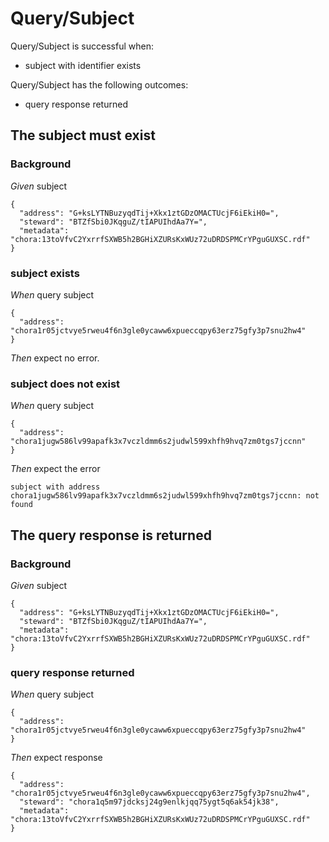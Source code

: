 # Query/Subject

Query/Subject is successful when:
  - subject with identifier exists

  Query/Subject has the following outcomes:
  - query response returned

## The subject must exist

### Background

_Given_ subject

```
{
  "address": "G+ksLYTNBuzyqdTij+Xkx1ztGDzOMACTUcjF6iEkiH0=",
  "steward": "BTZfSbi0JKqguZ/tIAPUIhdAa7Y=",
  "metadata": "chora:13toVfvC2YxrrfSXWB5h2BGHiXZURsKxWUz72uDRDSPMCrYPguGUXSC.rdf"
}
```

### subject exists

_When_ query subject

```
{
  "address": "chora1r05jctvye5rweu4f6n3gle0ycaww6xpueccqpy63erz75gfy3p7snu2hw4"
}
```

_Then_ expect no error.

### subject does not exist

_When_ query subject

```
{
  "address": "chora1jugw586lv99apafk3x7vczldmm6s2judwl599xhfh9hvq7zm0tgs7jccnn"
}
```

_Then_ expect the error

```
subject with address chora1jugw586lv99apafk3x7vczldmm6s2judwl599xhfh9hvq7zm0tgs7jccnn: not found
```

## The query response is returned

### Background

_Given_ subject

```
{
  "address": "G+ksLYTNBuzyqdTij+Xkx1ztGDzOMACTUcjF6iEkiH0=",
  "steward": "BTZfSbi0JKqguZ/tIAPUIhdAa7Y=",
  "metadata": "chora:13toVfvC2YxrrfSXWB5h2BGHiXZURsKxWUz72uDRDSPMCrYPguGUXSC.rdf"
}
```

### query response returned

_When_ query subject

```
{
  "address": "chora1r05jctvye5rweu4f6n3gle0ycaww6xpueccqpy63erz75gfy3p7snu2hw4"
}
```

_Then_ expect response

```
{
  "address": "chora1r05jctvye5rweu4f6n3gle0ycaww6xpueccqpy63erz75gfy3p7snu2hw4",
  "steward": "chora1q5m97jdcksj24g9enlkjqq75ygt5q6ak54jk38",
  "metadata": "chora:13toVfvC2YxrrfSXWB5h2BGHiXZURsKxWUz72uDRDSPMCrYPguGUXSC.rdf"
}
```
